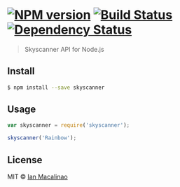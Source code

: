 #  [![NPM version][npm-image]][npm-url] [![Build Status][travis-image]][travis-url] [![Dependency Status][daviddm-url]][daviddm-image]

> Skyscanner API for Node.js


## Install

```sh
$ npm install --save skyscanner
```


## Usage

```js
var skyscanner = require('skyscanner');

skyscanner('Rainbow');
```


## License

MIT © [Ian Macalinao](http://ian.pw)


[npm-url]: https://npmjs.org/package/skyscanner
[npm-image]: https://badge.fury.io/js/skyscanner.svg
[travis-url]: https://travis-ci.org/simplyianm/skyscanner
[travis-image]: https://travis-ci.org/simplyianm/skyscanner.svg?branch=master
[daviddm-url]: https://david-dm.org/simplyianm/skyscanner.svg?theme=shields.io
[daviddm-image]: https://david-dm.org/simplyianm/skyscanner
